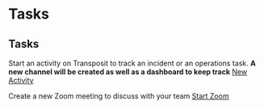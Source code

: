 # Tasks

## Tasks

Start an activity on Transposit to track an incident or an operations task. **A new channel will be created as well as a dashboard to keep track**
[New Activity](https://console.demo.transposit.com/mc/t/basic-incident-test/actions/create_transposit_activity)

Create a new Zoom meeting to discuss with your team
[Start Zoom](https://console.demo.transposit.com/mc/t/basic-incident-test/actions/create_zoom)
